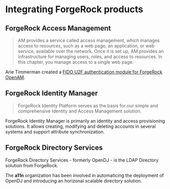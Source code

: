 # Integrating ForgeRock products

## ForgeRock Access Management

> AM provides a service called access management, which manages access to resources, such as a web page, an application, or web service, available over the network. Once it is set up, AM provides an infrastructure for managing users, roles, and access to resources. In this chapter, you manage access to a single web page. 

Arie Timmerman created a [FIDO U2F authentication module for ForgeRock OpenAM](https://github.com/arietimmerman/OpenAM-U2F).

## ForgeRock Identity Manager

> ForgeRock Identity Platform serves as the basis for our simple and comprehensive Identity and Access Management solution.

ForgeRock Identity Manager is primarily an identity and access provisioning solutions. It allows creating, modifying and deleting accounts in several systems and support attribute synchronization.

## ForgeRock Directory Services

ForgeRock Directory Services - formerly OpenDJ - is the LDAP Directory solution from ForgeRock.

The __a11n__ organization has been involved in automaticing the deployment of OpenDJ and introducing an horizonal scalable directory solution.

